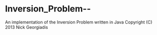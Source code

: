 # Inversion_Problem--
An implementation of the Inversion Problem written in Java
Copyright (C) 2013 Nick Georgiadis
